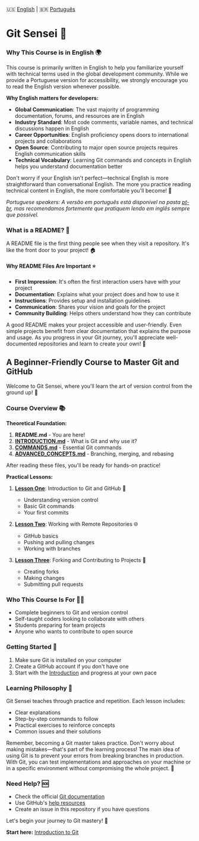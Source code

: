 🇺🇸 [English](./README.md) | 🇧🇷 [Português](./pt-br/README.md)

# Git Sensei 🥋

### Why This Course is in English 🌍

This course is primarily written in English to help you familiarize yourself with technical terms used in the global development community. While we provide a Portuguese version for accessibility, we strongly encourage you to read the English version whenever possible.

**Why English matters for developers:**
- **Global Communication**: The vast majority of programming documentation, forums, and resources are in English
- **Industry Standard**: Most code comments, variable names, and technical discussions happen in English
- **Career Opportunities**: English proficiency opens doors to international projects and collaborations
- **Open Source**: Contributing to major open source projects requires English communication skills
- **Technical Vocabulary**: Learning Git commands and concepts in English helps you understand documentation better

Don't worry if your English isn't perfect—technical English is more straightforward than conversational English. The more you practice reading technical content in English, the more comfortable you'll become! 💪

*Portuguese speakers: A versão em português está disponível na pasta [pt-br](./pt-br/README.md), mas recomendamos fortemente que pratiquem lendo em inglês sempre que possível.*

### What is a README? 📄

A README file is the first thing people see when they visit a repository. It's like the front door to your project! 🏠

#### Why README Files Are Important ⭐

- **First Impression**: It's often the first interaction users have with your project
- **Documentation**: Explains what your project does and how to use it
- **Instructions**: Provides setup and installation guidelines
- **Communication**: Shares your vision and goals for the project
- **Community Building**: Helps others understand how they can contribute

A good README makes your project accessible and user-friendly. Even simple projects benefit from clear documentation that explains the purpose and usage. As you progress in your Git journey, you'll appreciate well-documented repositories and learn to create your own! 📝

## A Beginner-Friendly Course to Master Git and GitHub

Welcome to Git Sensei, where you'll learn the art of version control from the ground up! 🌱

### Course Overview 📚

**Theoretical Foundation:**
1. **README.md** - You are here!
2. **[INTRODUCTION.md](./INTRODUCTION.md)** - What is Git and why use it?
3. **[COMMANDS.md](./COMMANDS.md)** - Essential Git commands
4. **[ADVANCED_CONCEPTS.md](./ADVANCED_CONCEPTS.md)** - Branching, merging, and rebasing

After reading these files, you'll be ready for hands-on practice!

**Practical Lessons:**
1. **[Lesson One](./LESSON_ONE.md)**: Introduction to Git and GitHub 👋
   - Understanding version control
   - Basic Git commands
   - Your first commits

2. **[Lesson Two](./LESSON_TWO.md)**: Working with Remote Repositories 🌐
   - GitHub basics
   - Pushing and pulling changes
   - Working with branches

3. **[Lesson Three](./LESSON_THREE.md)**: Forking and Contributing to Projects 🍴
   - Creating forks
   - Making changes
   - Submitting pull requests

### Who This Course Is For 🧑‍💻

- Complete beginners to Git and version control
- Self-taught coders looking to collaborate with others
- Students preparing for team projects
- Anyone who wants to contribute to open source

### Getting Started 🚀

1. Make sure Git is installed on your computer
2. Create a GitHub account if you don't have one
3. Start with the [Introduction](./INTRODUCTION.md) and progress at your own pace

### Learning Philosophy 🧠

Git Sensei teaches through practice and repetition. Each lesson includes:
- Clear explanations
- Step-by-step commands to follow
- Practical exercises to reinforce concepts
- Common issues and their solutions

Remember, becoming a Git master takes practice. Don't worry about making mistakes—that's part of the learning process! The main idea of using Git is to prevent your errors from breaking branches in production. With Git, you can test implementations and approaches on your machine or in a specific environment without compromising the whole project. 🌟

### Need Help? 🆘

- Check the official [Git documentation](https://git-scm.com/doc)
- Use GitHub's [help resources](https://help.github.com)
- Create an issue in this repository if you have questions

Let's begin your journey to Git mastery! 🥋

**Start here:** [Introduction to Git](./INTRODUCTION.md)
